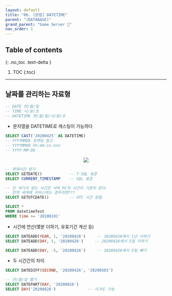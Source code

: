 ```yaml
---
layout: default
title: "06. [문법] DATETIME"
parent: "(DATABASE)"
grand_parent: "Game Server 👾"
nav_order: 1
---
```


## Table of contents
{: .no_toc .text-delta }

1. TOC
{:toc}

---

## 날짜를 관리하는 자료형

```sql
-- DATE 연/월/일
-- TIME 시/분/초
-- DATETIME 연/월/일/시/분/초
```

* 문자열을 DATETIME로 캐스팅이 가능하다

```sql
SELECT CAST('20200425' AS DATETIME)
-- YYYYMMDD 포맷임 참고
-- YYYYMMDD hh:mm:ss.nnn
-- YYYY-MM-DD
```

<p align="center">
  <img src="https://taehyungs-programming-blog.github.io/blog/assets/images/database/basic-6-1.png"/>
</p>

```sql
-- 현재시간 받기
SELECT GETDATE()            -- T-SQL 표준
SELECT CURRENT_TIMESTAMP    -- SQL 표준

-- 단 여기서 받는 시간은 서버 PC의 시간이 기준이 된다.
-- 만약 세계에 서비스하는 경우라면???
SELECT GETUTCDATE()         -- UTC 시간 받음
```

```sql
SELECT *
FROM datetimeTest
WHERE time >= '20100101'
```

* 시간에 연산(몇분 더하기, 유효기간 계산 등)

```sql
SELECT DATEADD(YEAR, 1, '20200426')     -- 20200426에서 1년 더하기
SELECT DATEADD(DAY, 5, '20200426')     -- 20200426에서 5일 더하기

SELECT DATEADD(DAY, -5, '20200426')     -- 20200426에서 5일 빼기
```

* 두 시간간의 차이

```sql
SELECT DATEDIFF(SECOND, '20200426', '20200503')
```

```sql
-- 년/월/일 뽑기
SELECT DATEPART(DAY, '20200826')
SELECT DAY('20200826')              -- 이거도 가능
```